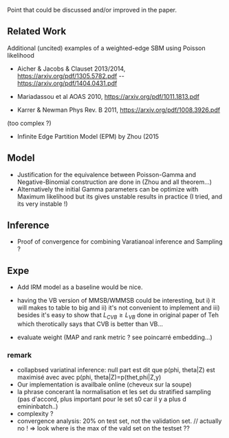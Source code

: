 
Point that could be discussed and/or improved in the paper.

## Related  Work
Additional (uncited) examples of a weighted-edge SBM using Poisson likelihood


* Aicher & Jacobs & Clauset 2013/2014, https://arxiv.org/pdf/1305.5782.pdf -- https://arxiv.org/pdf/1404.0431.pdf

* Mariadassou et al AOAS 2010, https://arxiv.org/pdf/1011.1813.pdf
* Karrer & Newman Phys Rev. B 2011, https://arxiv.org/pdf/1008.3926.pdf

(too complex ?)
* Infinite Edge Partition Model (EPM) by Zhou (2015



## Model

* Justification for the equivalence between Poisson-Gamma and Negative-Binomial construction are done in  (Zhou and all theorem...)
* Alternatively the initial Gamma parameters can be optimize with Maximum likelihood but its gives unstable results in practice (I tried, and its very instable !)

## Inference

* Proof of convergence for combining Varatianoal inference and Sampling ?


## Expe

* Add IRM model as a baseline would be nice.
* having the VB version of MMSB/WMMSB could be interesting, but i) it will makes to table to big and ii) it's not convenient to implement and iii) besides it's easy to show that $L_{CVB} \geq L_{VB}$ done in original paper of Teh which therotically says that CVB is better than VB...

* evaluate weight (MAP and rank metric ? see poincarré embedding...)

### remark

* collapbsed variatinal inference: null part est  dit que p(phi, theta|Z) est maximisé avec avec p(phi, theta|Z)=p(thet,phi|Z,y)
* Our implementation is availbale online (cheveux sur la soupe)
* la phrase concerant la normalisation et les set du stratified sampling (pas d'accord, plus important pour le set s0 car il y a plus d emininbatch..)
* complexity ?
* convergence analysis: 20% on test set, not the validation set. // actually no ! => look where is the max of the vald set on the testset ??

